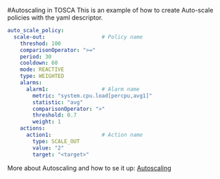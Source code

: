 #Autoscaling in TOSCA
This is an example of how to create Auto-scale policies with the yaml descriptor. 


```yaml
auto_scale_policy:
  scale-out:                  # Policy name 
    threshod: 100
    comparisonOperator: ">="
    period: 30
    cooldown: 60
    mode: REACTIVE
    type: WEIGHTED
    alarms:
      alarm1:                 # Alarm name      
        metric: "system.cpu.load[percpu,avg1]"
        statistic: "avg"
        comparisonOperator: ">"
        threshold: 0.7
        weight: 1
    actions:
      action1:                # Action name
        type: SCALE_OUT
        value: "2"
        target: "<target>"

```

More about Autoscaling and how to se it up: [Autoscaling][as]


<!------------
References
-------------->
[TOSCA-simple-yaml-lifecycle]:http://docs.oasis-open.org/tosca/TOSCA-Simple-Profile-YAML/v1.0/csprd01/TOSCA-Simple-Profile-YAML-v1.0-csprd01.html#_Toc430015766
[csar-tosca]:https://www.google.de/url?sa=t&rct=j&q=&esrc=s&source=web&cd=1&cad=rja&uact=8&ved=0ahUKEwjVyb-Ll5PLAhXCDCwKHTh3AEAQFggdMAA&url=https%3A%2F%2Fwww.oasis-open.org%2Fcommittees%2Fdownload.php%2F46057%2FCSAR%2520V0-1.docx&usg=AFQjCNG-Xqjz_D4ZY8TbJGls58Hp7LdNBg&sig2=w7waCIxRy_-ODL7GyZNFUg

[tosca-iperf]:tosca-iperf-scenario
[metadata]:vnf-package
[drag_drop]:images/nfvo-how-to-use-gui-drag-drop.png
[tosca-vnf]:tosca-vnfd
[as]:autoscaling


<!---
Script for open external links in a new tab
-->
<script type="text/javascript" charset="utf-8">
      // Creating custom :external selector
      $.expr[':'].external = function(obj){
          return !obj.href.match(/^mailto\:/)
                  && (obj.hostname != location.hostname);
      };
      $(function(){
        $('a:external').addClass('external');
        $(".external").attr('target','_blank');
      })
</script>


